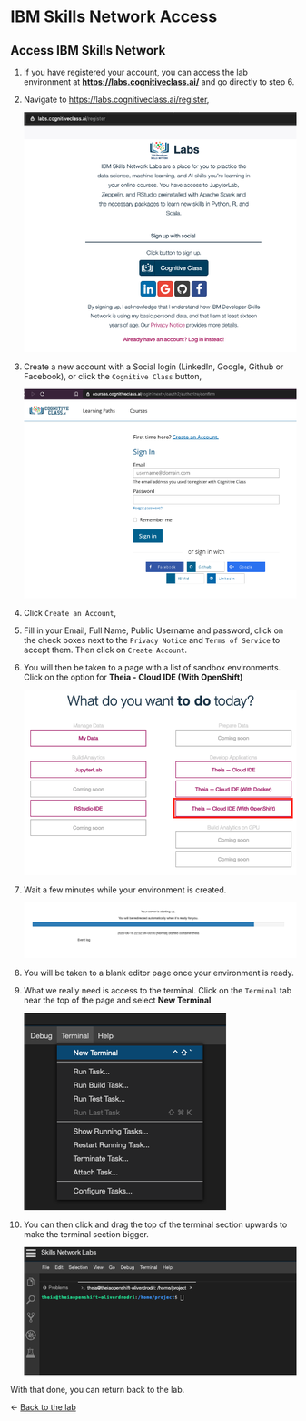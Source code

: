 # IBM Skills Network Access

## Access IBM Skills Network

1. If you have registered your account, you can access the lab environment at **https://labs.cognitiveclass.ai/** and go directly to step 6.

1. Navigate to https://labs.cognitiveclass.ai/register,

    ![Cognitive Class button](../.gitbook/generic/cogClassButton.png)

1. Create a new account with a Social login (LinkedIn, Google, Github or Facebook), or click the `Cognitive Class` button,

    ![Cognitive Class button](../.gitbook/generic/cogClassButton2.png)

1. Click `Create an Account`,

1. Fill in your Email, Full Name, Public Username and password, click on the check boxes next to the `Privacy Notice` and `Terms of Service` to accept them. Then click on `Create Account`.

1. You will then be taken to a page with a list of sandbox environments. Click on the option for **Theia - Cloud IDE (With OpenShift)**

    ![sandbox list](../.gitbook/generic/sandboxList.png)

1. Wait a few minutes while your environment is created.

    ![waiting](../.gitbook/generic/waiting.png)

1. You will be taken to a blank editor page once your environment is ready.

1.  What we really need is access to the terminal. Click on the `Terminal` tab near the top of the page and select **New Terminal**

    ![New Terminal](../.gitbook/generic/newTerminal.png)

1.  You can then click and drag the top of the terminal section upwards to make the terminal section bigger.

    ![bigger terminal](../.gitbook/generic/biggerTerminal.png)

With that done, you can return back to the lab.

<- [Back to the lab](./README.md)